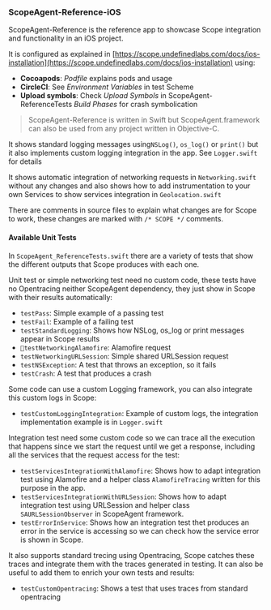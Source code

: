 ### ScopeAgent-Reference-iOS

ScopeAgent-Reference is the reference app to showcase Scope integration and functionality in an iOS project. 

It is configured as explained in [https://scope.undefinedlabs.com/docs/ios-installation](https://scope.undefinedlabs.com/docs/ios-installation) using:

- **Cocoapods**: *Podfile* explains pods and usage
- **CircleCI**: See *Environment Variables* in test Scheme
- **Upload symbols**: Check *Upload Symbols* in ScopeAgent-ReferenceTests *Build Phases* for crash symbolication

> ScopeAgent-Reference is written in Swift but ScopeAgent.framework can also be used from any project written in Objective-C.
>

It shows standard logging messages using`NSLog()`, `os_log()` or `print()` but it also implements custom logging integration in the app. See `Logger.swift` for details

It shows automatic integration of networking requests in `Networking.swift` without any changes and also shows how to add instrumentation to your own Services  to show services integration in `Geolocation.swift`

There are comments in source files to explain what changes are for Scope to work, these changes are marked with  `/* SCOPE */` comments.

#### Available Unit Tests

In `ScopeAgent_ReferenceTests.swift` there are a variety of tests that show the different outputs that Scope produces with each one. 

Unit test or simple networking test need no custom code, these tests have no Opentracing neither ScopeAgent dependency, they just show in Scope with their results automatically:

- `testPass`: Simple example of a passing test
- `testFail`: Example of a failing test
- `testStandardLogging`: Shows how NSLog, os_log or print messages appear in Scope results
- `testNetworkingAlamofire`: Alamofire request
- `testNetworkingURLSession`: Simple shared URLSession request
- `testNSException`: A test that throws an exception, so it fails
- `testCrash`: A test that produces a crash

Some code can use a custom Logging framework, you can also integrate this custom logs in Scope:

- `testCustomLoggingIntegration`: Example of custom logs, the integration implementation example is in `Logger.swift`

Integration test need some custom code so we can trace all the execution that happens since we start the request until we get a response, including all the services that the request access for the test:

- `testServicesIntegrationWithAlamofire`: Shows how to adapt integration test using Alamofire and a helper class `AlamofireTracing` written for this purpose in the app.
- `testServicesIntegrationWithURLSession`: Shows how to adapt integration test using URLSession and helper class `SAURLSessionObserver` in ScopeAgent framework.
- `testErrorInService`: Shows how an integration test thet produces an error in the service is accessing so we can check how the service error is shown in Scope.

It also supports standard trecing using Opentracing, Scope catches these traces and integrate them with the traces generated in testing. It can also be useful to add them to enrich your own tests and results:

- `testCustomOpentracing`: Shows a test that uses traces from standard opentracing

